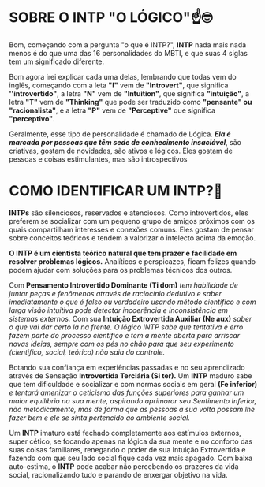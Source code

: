<h1>SOBRE O INTP "O LÓGICO"☝🤓</h1>

<p> Bom, começando com a pergunta "o que é INTP?", <strong>INTP</strong> nada mais nada menos é do que uma das 16 personalidades do MBTI, e que suas 4 siglas tem um significado diferente.</p>
<p>Bom agora irei explicar cada uma delas, lembrando que todas vem do inglês, começando com a leta <strong>"I"</strong> vem de <strong>"Introvert"</strong>, que significa <strong>''introvertido"</strong>, a letra <strong>"N"</strong> vem de <strong>"Intuition"</strong>, que significa <strong>"intuição"</strong>,
 a letra <strong>"T"</strong> vem de <strong>"Thinking"</strong> que pode ser traduzido como <strong>"pensante" ou "racionalista"</strong>, e a letra <strong>"P"</strong> vem de <strong>"Perceptive"</strong> que significa <strong>"perceptivo"</strong>.</p>
 
<p> Geralmente, esse tipo de personalidade é chamado de Lógica. <strong><em>Ela é marcada por pessoas que têm sede de conhecimento insaciável</em></strong>, são criativas, gostam de novidades, são ativos e lógicos. Eles gostam de pessoas e coisas estimulantes, mas são introspectivos </p>

<h1>COMO IDENTIFICAR UM INTP?🤔</h1>

<p><strong>INTPs</strong> são silenciosos, reservados e atenciosos. Como introvertidos, eles preferem se socializar com um pequeno grupo de amigos próximos com os quais compartilham interesses e conexões comuns. Eles gostam de pensar sobre conceitos teóricos e tendem a valorizar o intelecto acima da emoção.</p>

<p><strong>O INTP é um cientista teórico natural que tem prazer e facilidade em resolver problemas lógicos.</strong> Analíticos e perspicazes, ficam felizes quando podem ajudar com soluções para os problemas técnicos dos outros.</p> Com <strong>Pensamento Introvertido Dominante (Ti dom)</strong> <em>tem habilidade de juntar peças e fenômenos através de raciocínio dedutivo e saber imediatamente o que é falso ou verdadeiro usando método científico e com larga visão intuitiva pode detectar incoerência e inconsistência em sistemas externos.</em> Com sua <strong>Intuição Extrovertida Auxiliar (Ne aux)</strong> <em>saber o que vai dar certo la na frente. O lógico INTP sabe que tentativa e erro fazem parte do processo científico e tem a mente aberta para arriscar novas ideias, sempre com os pés no chão para que seu experimento (cientifico, social, teórico) não saia do controle.</em></p> Botando sua confiança em experiências passadas e no seu aprendizado através de Sensação <strong>Introvertida Terciária (Si ter).</strong> Um <strong>INTP</strong> maduro sabe que tem dificuldade e socializar e com normas sociais em geral <strong>(Fe inferior)</strong> <em>e tentará amenizar o ceticismo das funções superiores para ganhar um maior equilíbrio na sua mente, aspirando aprimorar seu Sentimento Inferior, não metodicamente, mas de forma que as pessoas a sua volta possam lhe fazer bem e ele se sinta pertencido ao ambiente social.</em></p>

<p>Um <strong>INTP</strong> imaturo está fechado completamente aos estímulos externos, super cético, se focando apenas na lógica da sua mente e no conforto das suas coisas familiares, renegando o poder de sua Intuição Extrovertida e fazendo com que seu lado social fique cada vez mais apagado. Com baixa auto-estima, o <strong>INTP</strong> pode acabar não percebendo os prazeres da vida social, racionalizando tudo e parando de enxergar objetivo na vida.</p>

